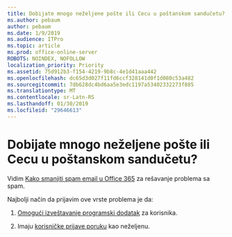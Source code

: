 ```yaml
---
title: Dobijate mnogo neželjene pošte ili Cecu u poštanskom sandučetu?
ms.author: pebaum
author: pebaum
ms.date: 1/9/2019
ms.audience: ITPro
ms.topic: article
ms.prod: office-online-server
ROBOTS: NOINDEX, NOFOLLOW
localization_priority: Priority
ms.assetid: 75d912b3-f154-4219-9b8c-4e1d41aaa442
ms.openlocfilehash: dc65d3d027f11fd6ccf328141d0f1d080c53a482
ms.sourcegitcommit: 7db628dc4bd6aa5e3edc1197a53402332273f885
ms.translationtype: MT
ms.contentlocale: sr-Latn-RS
ms.lasthandoff: 01/30/2019
ms.locfileid: "29646613"
---
```

# <a name="are-you-getting-too-much-spam-or-phish-in-your-mailbox"></a>Dobijate mnogo neželjene pošte ili Cecu u poštanskom sandučetu?

Vidim [Kako smanjiti spam email u Office 365](https://docs.microsoft.com/office365/securitycompliance/reduce-spam-email) za rešavanje problema sa spam. 
  
Najbolji način da prijavim ove vrste problema je da: 
  
1. [Omogući izveštavanje programski dodatak](https://docs.microsoft.com/office365/securitycompliance/enable-the-report-message-add-in) za korisnika. 
    
2. Imaju [korisničke prijave poruku](https://support.office.com/article/b5caa9f1-cdf3-4443-af8c-ff724ea719d2) kao neželjenu. 
    

